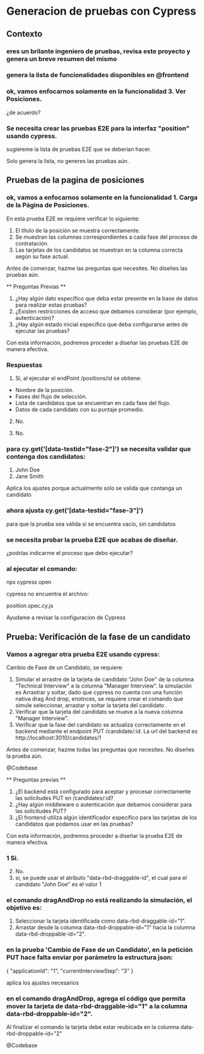 # Generacion de pruebas con Cypress

## Contexto

### eres un brilante ingeniero de pruebas, revisa este proyecto y genera un breve resumen del mismo

### genera la lista de funcionalidades disponibles en  @frontend 

### ok, vamos enfocarnos solamente en la funcionalidad 3. Ver Posiciones.

¿de acuerdo? 

### Se necesita crear las pruebas E2E para la interfaz "position" usando cypress.

sugiereme la lista de pruebas E2E que se deberían hacer.

Solo genera la lista, no generes las pruebas aún.


## Pruebas de la pagina de posiciones

### ok, vamos a enfocarnos solamente en la funcionalidad  1. Carga de la Página de Posiciones.

En esta prueba E2E se requiere verificar lo siguiente:

1. El título de la posición se muestra correctamente.
2. Se muestran las columnas correspondientes a cada fase del proceso de contratación.
3. Las tarjetas de los candidatos se muestran en la columna correcta según su fase actual.

Antes de comenzar, hazme las preguntas que necesites. No diseñes las pruebas aún.

** Preguntas Previas **
1. ¿Hay algún dato específico que deba estar presente en la base de datos para realizar estas pruebas?
2. ¿Existen restricciones de acceso que debamos considerar (por ejemplo, autenticación)?
3. ¿Hay algún estado inicial específico que deba configurarse antes de ejecutar las pruebas?

Con esta información, podremos proceder a diseñar las pruebas E2E de manera efectiva.

### Respuestas
1. Si, al ejecutar el endPoint /positions/id se obtiene:
- Nombre de la posición.
- Fases del flujo de selección.
- Lista de candidatos que se encuentran en cada fase del flujo.
- Datos de cada candidato con su puntaje promedio.

2. No.

3. No.

### para cy.get('[data-testid="fase-2"]') se necesita validar que contenga dos candidatos: 
1. John Doe
2. Jane Smith

Aplica los ajustes porque actualmente solo se valida que contanga un candidato

### ahora ajusta cy.get('[data-testid="fase-3"]')
para que la prueba sea válida si se encuentra vacío, sin candidatos

### se necesita probar la prueba E2E que acabas de diseñar.
¿podrías indicarme el proceso que debo ejecutar?

### al ejecutar el comando:

npx cypress open

cypress no encuentra el archivo:

position.spec.cy.js


Ayudame a revisar la configuracion de Cypress  


## Prueba: Verificación de la fase de un candidato

### Vamos a agregar otra prueba E2E  usando cypress:

Cambio de Fase de un Candidato, se requiere:

1. Simular el arrastre de la tarjeta de candidato "John Doe" de la columna "Technical Interview" a la columna "Manager Interview". la simulación es Arrastrar y soltar, dado que cypress no cuenta con una función nativa drag And drop, enotnces, se requiere crear el comando que simule seleccionar, arrastar y soltar la tarjeta del candidato .
2. Verificar que la tarjeta del candidato se mueve  a la nueva columna "Manager Interview".
3. Verificar que la fase del candidato se actualiza correctamente en el backend mediante el endpoint PUT /candidate/:id. La url del backend es http://localhost:3010/candidates/1

Antes de comenzar, hazme todas las preguntas que necesites. No diseñes la prueba aún.


 @Codebase 

** Preguntas previas **
1. ¿El backend está configurado para aceptar y procesar correctamente las solicitudes PUT en /candidates/:id?
2. ¿Hay algún middleware o autenticación que debamos considerar para las solicitudes PUT?
3. ¿El frontend utiliza algún identificador específico para las tarjetas de los candidatos que podamos usar en las pruebas?

Con esta información, podremos proceder a diseñar la prueba E2E de manera efectiva.

### 1 Si.
2. No.
3. si, se puede usar el atributo "data-rbd-draggable-id", el cual para el candidato "John Doe" es el valor 1

### el comando dragAndDrop no está realizando la simulación, el objetivo es:
1. Seleccionar la tarjeta identificada como data-rbd-draggable-id="1".
2. Arrastar desde la columna data-rbd-droppable-id="1" hacia la columna data-rbd-droppable-id="2".

### en la prueba 'Cambio de Fase de un Candidato', en la petición PUT hace falta enviar por parámetro la estructura json:

{
    "applicationId": "1",
    "currentInterviewStep": "3"
}

aplica los ajustes necesarios


### en el comando dragAndDrop, agrega el código que permita mover la tarjeta de data-rbd-draggable-id="1" a la columna data-rbd-droppable-id="2".

Al finalizar el comando la tarjeta debe estar reubicada en la columna data-rbd-droppable-id="2"

@Codebase 



